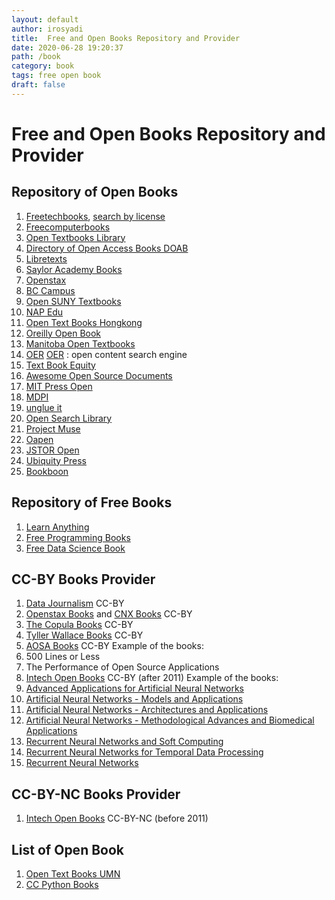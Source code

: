 ```yaml
---
layout: default
author: irosyadi
title:  Free and Open Books Repository and Provider
date: 2020-06-28 19:20:37
path: /book
category: book
tags: free open book
draft: false
---
```


# Free and Open Books Repository and Provider

## Repository of Open Books
1. [Freetechbooks](https://www.freetechbooks.com/), [search by license](https://www.freetechbooks.com/licenses?page=1)
2. [Freecomputerbooks](http://freecomputerbooks.com/)
3. [Open Textbooks Library](https://open.umn.edu/opentextbooks)
4. [Directory of Open Access Books DOAB](https://www.doabooks.org/)
5. [Libretexts](https://libretexts.org/)
6. [Saylor Academy Books](https://www.saylor.org/books/)
7. [Openstax](https://openstax.org/)
8. [BC Campus](https://open.bccampus.ca/browse-our-collection/find-open-textbooks/)
9. [Open SUNY Textbooks](https://textbooks.opensuny.org/)
10. [NAP Edu](https://www.nap.edu/)
11. [Open Text Books Hongkong](http://www.opentextbooks.org.hk/)
12. [Oreilly Open Book](https://www.oreilly.com/openbook/)
13. [Manitoba Open Textbooks](https://openedmb.ca/find-open-textbooks/)
14. [OER](https://www.oercommons.org/hubs/open-textbooks) [OER](https://www.oercommons.org) : open content search engine
15. [Text Book Equity](https://www.textbookequity.org/)
16. [Awesome Open Source Documents](https://github.com/hubtee/awesome-opensource-documents)
17. [MIT Press Open](https://mitpress.mit.edu/mit-press-open)
18. [MDPI](https://www.mdpi.com/books)
19. [unglue it](https://unglue.it/)
20. [Open Search Library](https://openresearchlibrary.org/)
21. [Project Muse](https://muse.jhu.edu/)
22. [Oapen](https://www.oapen.org/)
23. [JSTOR Open](https://about.jstor.org/oa-and-free/)
24. [Ubiquity Press](https://www.ubiquitypress.com/site/)
25. [Bookboon](https://bookboon.com/en/textbooks)

## Repository of Free Books
1. [Learn Anything](https://github.com/learn-anything/books)
2. [Free Programming Books](https://github.com/EbookFoundation/free-programming-books)
3. [Free Data Science Book](https://www.learndatasci.com/free-data-science-books/)

## CC-BY Books Provider
1. [Data Journalism](https://datajournalism.com/) CC-BY
2. [Openstax Books](https://openstax.org/) and [CNX Books](https://cnx.org/) CC-BY
3. [The Copula Books](https://cupola.gettysburg.edu/oer/) CC-BY
4. [Tyller Wallace Books](http://www.wallace.ccfaculty.org/book/book.html) CC-BY
5. [AOSA Books](http://aosabook.org/en/index.html) CC-BY
Example of the books:
  1. 500 Lines or Less
  2. The Performance of Open Source Applications
6. [Intech Open Books](https://www.intechopen.com/) CC-BY (after 2011)
Example of the books:
  1. [Advanced Applications for Artificial Neural Networks](https://www.intechopen.com/books/advanced-applications-for-artificial-neural-networks)
  2. [Artificial Neural Networks - Models and Applications](https://www.intechopen.com/books/artificial-neural-networks-models-and-applications)
  3. [Artificial Neural Networks - Architectures and Applications](https://www.intechopen.com/books/artificial-neural-networks-models-and-applications)
  4. [Artificial Neural Networks - Methodological Advances and Biomedical Applications](https://www.intechopen.com/books/artificial-neural-networks-methodological-advances-and-biomedical-applications)
  5.  [Recurrent Neural Networks and Soft Computing](https://www.intechopen.com/books/recurrent-neural-networks-and-soft-computing)
  6. [Recurrent Neural Networks for Temporal Data Processing](https://www.intechopen.com/books/recurrent-neural-networks-for-temporal-data-processing)
  7. [Recurrent Neural Networks](https://www.intechopen.com/books/recurrent_neural_networks)

## CC-BY-NC Books Provider
1. [Intech Open Books](https://www.intechopen.com/) CC-BY-NC (before 2011)

## List of Open Book
1. [Open Text Books UMN](https://open.umn.edu/opentextbooks/)
2. [CC Python Books](https://mksaad.wordpress.com/2019/04/03/open-source-python-programming-books-licensed-under-creative-commons/)
